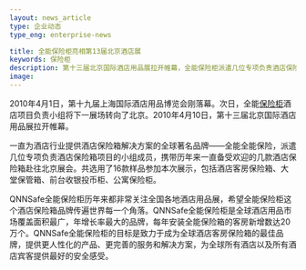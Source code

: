 ```yaml
---
layout: news_article
type: 企业动态
type_eng: enterprise-news

title: 全能保险柜亮相第13届北京酒店展
keywords: 保险柜
description: 第十三届北京国际酒店用品展拉开帷幕，全能保险柜派遣几位专项负责酒店保险箱项目的小组成员，携带历年来一直备受欢迎的几款酒店保险箱赴往北京展会。
image: 
---
```

2010年4月1日，第十九届上海国际酒店用品博览会刚落幕。次日，全能[保险柜](http://www.qnnsafe.com/)酒店项目负责小组将下一展场转向了北京。2010年4月10日，第十三届北京国际酒店用品展拉开帷幕。

一直为酒店行业提供酒店保险箱解决方案的全球著名品牌——全能全能保险，派遣几位专项负责酒店保险箱项目的小组成员，携带历年来一直备受欢迎的几款酒店保险箱赴往北京展会。共选用了16款样品参加本次展示，包括酒店客房保险箱、大堂保管箱、前台收银投币柜、公寓保险柜。

QNNSafe全能保险柜历年来都非常关注全国各地酒店用品展，希望全能保险柜这个酒店保险箱品牌传遍世界每一个角落。QNNSafe全能保险柜是全球酒店用品市场覆盖面积最广，年增长率最大的品牌，每年安装全能保险箱的客房新增数达20万个。QNNSafe全能保险柜的目标是致力于成为全球酒店客房保险箱的最佳品牌，提供更人性化的产品、更完善的服务和解决方案，为全球所有酒店以及所有酒店宾客提供最好的安全感受。
